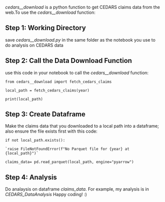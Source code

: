 *cedars__download* is a python function to get CEDARS claims data from the web.To use the *cedars__download* function:

## Step 1: Working Directory
save *cedars__download.py* in the same folder as the notebook you use to do analysis on CEDARS data

## Step 2: Call the Data Download Function
use this code in your notebook to call the *cedars__download* function:

`from cedars__download import fetch_cedars_claims`

`local_path = fetch_cedars_claims(year)`

`print(local_path)`

## Step 3: Create Dataframe
Make the claims data that you downloaded to a local path into a dataframe; also ensure the file exists first with this code:

`if not local_path.exists():`


    `raise FileNotFoundError(f"No Parquet file for {year} at {local_path}")`

    
`claims_data= pd.read_parquet(local_path, engine="pyarrow")`

## Step 4: Analysis
Do analaysis on dataframe *claims_data*. For example, my analysis is in *CEDARS_DataAnalysis* Happy coding! :)
